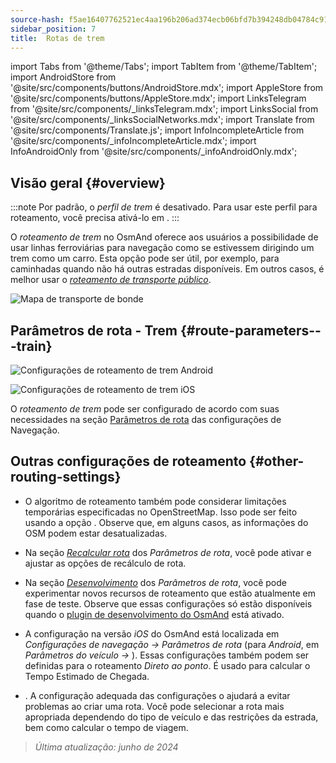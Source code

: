 ```yaml
---
source-hash: f5ae16407762521ec4aa196b206ad374ecb06bfd7b394248db04784c9100bc68
sidebar_position: 7
title:  Rotas de trem
---
```

import Tabs from '@theme/Tabs';
import TabItem from '@theme/TabItem';
import AndroidStore from '@site/src/components/buttons/AndroidStore.mdx';
import AppleStore from '@site/src/components/buttons/AppleStore.mdx';
import LinksTelegram from '@site/src/components/_linksTelegram.mdx';
import LinksSocial from '@site/src/components/_linksSocialNetworks.mdx';
import Translate from '@site/src/components/Translate.js';
import InfoIncompleteArticle from '@site/src/components/_infoIncompleteArticle.mdx';
import InfoAndroidOnly from '@site/src/components/_infoAndroidOnly.mdx';




## Visão geral {#overview}

:::note
Por padrão, o *perfil de trem* é desativado. Para usar este perfil para roteamento, você precisa ativá-lo em *<Translate android="true" ids="shared_string_menu,shared_string_settings,application_profiles"/>*.
:::

O *roteamento de trem* no OsmAnd oferece aos usuários a possibilidade de usar linhas ferroviárias para navegação como se estivessem dirigindo um trem como um carro. Esta opção pode ser útil, por exemplo, para caminhadas quando não há outras estradas disponíveis. Em outros casos, é melhor usar o *[roteamento de transporte público](./public-transport-navigation.md)*.

![Mapa de transporte de bonde](@site/static/img/navigation/routing/train_routing_overview.png)


## Parâmetros de rota - Trem {#route-parameters---train}

<Tabs groupId="operating-systems" queryString="operating-systems">

<TabItem value="android" label="Android">

![Configurações de roteamento de trem Android](@site/static/img/navigation/routing/train_routing_andr.png)

</TabItem>

<TabItem value="ios" label="iOS">

![Configurações de roteamento de trem iOS](@site/static/img/navigation/routing/train_routing_ios.png)

</TabItem>

</Tabs>

O *roteamento de trem* pode ser configurado de acordo com suas necessidades na seção [Parâmetros de rota](../guidance/navigation-settings.md#route-parameters) das configurações de Navegação.


## Outras configurações de roteamento {#other-routing-settings}

- O algoritmo de roteamento também pode considerar limitações temporárias especificadas no OpenStreetMap. Isso pode ser feito usando a opção *[<Translate android="true" ids="temporary_conditional_routing"/>](../routing/osmand-routing.md#consider-temporary-limitations)*. Observe que, em alguns casos, as informações do OSM podem estar desatualizadas.

- Na seção [*Recalcular rota*](../../navigation/guidance/navigation-settings.md#recalculate-route) dos *Parâmetros de rota*, você pode ativar e ajustar as opções de recálculo de rota.

- Na seção [*Desenvolvimento*](../guidance/navigation-settings.md#development-settings) dos *Parâmetros de rota*, você pode experimentar novos recursos de roteamento que estão atualmente em fase de teste. Observe que essas configurações só estão disponíveis quando o [plugin de desenvolvimento do OsmAnd](../../plugins/development.md) está ativado.

- A configuração *[<Translate ios="true" ids="road_speeds"/>](../guidance/navigation-settings.md#road-speeds)* na versão *iOS* do OsmAnd está localizada em *Configurações de navegação → Parâmetros de rota* (para *Android*, em *Parâmetros do veículo → [<Translate android="true" ids="default_speed_setting_title"/>](../guidance/navigation-settings.md#default-speed--road-speeds)*). Essas configurações também podem ser definidas para o roteamento *Direto ao ponto*. É usado para calcular o Tempo Estimado de Chegada.

- *[<Translate ios="true" ids="vehicle_parameters"/>](../guidance/navigation-settings.md#vehicle-parameters)*. A configuração adequada das configurações o ajudará a evitar problemas ao criar uma rota. Você pode selecionar a rota mais apropriada dependendo do tipo de veículo e das restrições da estrada, bem como calcular o tempo de viagem.

> *Última atualização: junho de 2024*